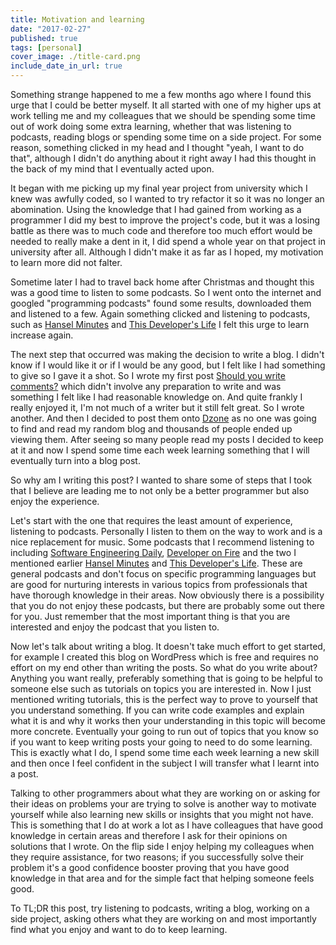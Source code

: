 ```yaml
---
title: Motivation and learning
date: "2017-02-27"
published: true
tags: [personal]
cover_image: ./title-card.png
include_date_in_url: true
---
```


Something strange happened to me a few months ago where I found this urge that I could be better myself. It all started with one of my higher ups at work telling me and my colleagues that we should be spending some time out of work doing some extra learning, whether that was listening to podcasts, reading blogs or spending some time on a side project. For some reason, something clicked in my head and I thought "yeah, I want to do that", although I didn't do anything about it right away I had this thought in the back of my mind that I eventually acted upon.

It began with me picking up my final year project from university which I knew was awfully coded, so I wanted to try refactor it so it was no longer an abomination. Using the knowledge that I had gained from working as a programmer I did my best to improve the project's code, but it was a losing battle as there was to much code and therefore too much effort would be needed to really make a dent in it, I did spend a whole year on that project in university after all. Although I didn't make it as far as I hoped, my motivation to learn more did not falter.

Sometime later I had to travel back home after Christmas and thought this was a good time to listen to some podcasts. So I went onto the internet and googled "programming podcasts" found some results, downloaded them and listened to a few. Again something clicked and listening to podcasts, such as [Hansel Minutes](http://hanselminutes.com/) and [This Developer's Life](http://thisdeveloperslife.com/) I felt this urge to learn increase again.

The next step that occurred was making the decision to write a blog. I didn't know if I would like it or if I would be any good, but I felt like I had something to give so I gave it a shot. So I wrote my first post [Should you write comments?](https://lankydan.dev/2017/01/07/should-you-write-comments/) which didn't involve any preparation to write and was something I felt like I had reasonable knowledge on. And quite frankly I really enjoyed it, I'm not much of a writer but it still felt great. So I wrote another. And then I decided to post them onto [Dzone](https://dzone.com/) as no one was going to find and read my random blog and thousands of people ended up viewing them. After seeing so many people read my posts I decided to keep at it and now I spend some time each week learning something that I will eventually turn into a blog post.

So why am I writing this post? I wanted to share some of steps that I took that I believe are leading me to not only be a better programmer but also enjoy the experience.

Let's start with the one that requires the least amount of experience, listening to podcasts. Personally I listen to them on the way to work and is a nice replacement for music. Some podcasts that I recommend listening to including [Software Engineering Daily](https://softwareengineeringdaily.com/), [Developer on Fire](http://developeronfire.com/) and the two I mentioned earlier [Hansel Minutes](http://hanselminutes.com/) and [This Developer's Life](http://thisdeveloperslife.com/). These are general podcasts and don't focus on specific programming languages but are good for nurturing interests in various topics from professionals that have thorough knowledge in their areas. Now obviously there is a possibility that you do not enjoy these podcasts, but there are probably some out there for you. Just remember that the most important thing is that you are interested and enjoy the podcast that you listen to.

Now let's talk about writing a blog. It doesn't take much effort to get started, for example I created this blog on WordPress which is free and requires no effort on my end other than writing the posts. So what do you write about? Anything you want really, preferably something that is going to be helpful to someone else such as tutorials on topics you are interested in. Now I just mentioned writing tutorials, this is the perfect way to prove to yourself that you understand something. If you can write code examples and explain what it is and why it works then your understanding in this topic will become more concrete. Eventually your going to run out of topics that you know so if you want to keep writing posts your going to need to do some learning. This is exactly what I do, I spend some time each week learning a new skill and then once I feel confident in the subject I will transfer what I learnt into a post.

Talking to other programmers about what they are working on or asking for their ideas on problems your are trying to solve is another way to motivate yourself while also learning new skills or insights that you might not have. This is something that I do at work a lot as I have colleagues that have good knowledge in certain areas and therefore I ask for their opinions on solutions that I wrote. On the flip side I enjoy helping my colleagues when they require assistance, for two reasons; if you successfully solve their problem it's a good confidence booster proving that you have good knowledge in that area and for the simple fact that helping someone feels good.

To TL;DR this post, try listening to podcasts, writing a blog, working on a side project, asking others what they are working on and most importantly find what you enjoy and want to do to keep learning.
